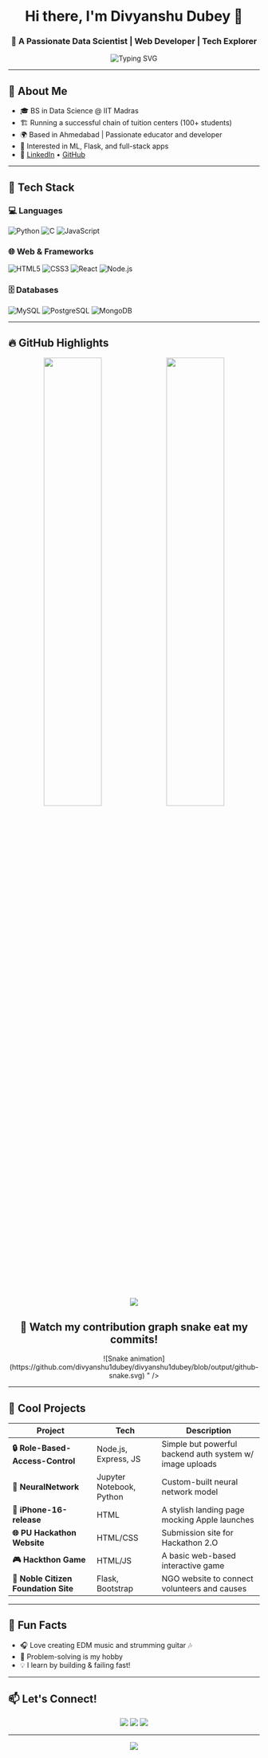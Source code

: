 <h1 align="center">Hi there, I'm Divyanshu Dubey 👋</h1>
<h3 align="center">🚀 A Passionate Data Scientist | Web Developer | Tech Explorer</h3>

<p align="center">
  <img src="https://readme-typing-svg.demolab.com?font=Fira+Code&pause=1000&color=F7F7F7&center=true&width=435&lines=2nd+year+BS+Data+Science+@+IIT+Madras;Founder+of+Noble+Citizen+Foundation;Building+tuition+empire+%F0%9F%92%BC;Loves+to+create+%E2%9C%A8" alt="Typing SVG" />
</p>

---

## 🧠 About Me

- 🎓 BS in Data Science @ IIT Madras
- 🏗 Running a successful chain of tuition centers (100+ students)
- 🌍 Based in Ahmedabad | Passionate educator and developer
- 🧪 Interested in ML, Flask, and full-stack apps
- 🔗 [LinkedIn](http://www.linkedin.com/in/divyanshu-dubey-123abc) • [GitHub](https://github.com/Divyanshu1Dubey)

---

## 🚀 Tech Stack

### 💻 Languages
![Python](https://img.shields.io/badge/Python-3776AB?style=for-the-badge&logo=python&logoColor=white)
![C](https://img.shields.io/badge/C-00599C?style=for-the-badge&logo=c&logoColor=white)
![JavaScript](https://img.shields.io/badge/JavaScript-F7DF1E?style=for-the-badge&logo=javascript&logoColor=black)

### 🌐 Web & Frameworks
![HTML5](https://img.shields.io/badge/HTML5-E34F26?style=for-the-badge&logo=html5&logoColor=white)
![CSS3](https://img.shields.io/badge/CSS3-1572B6?style=for-the-badge&logo=css3&logoColor=white)
![React](https://img.shields.io/badge/React-20232A?style=for-the-badge&logo=react&logoColor=61DAFB)
![Node.js](https://img.shields.io/badge/Node.js-339933?style=for-the-badge&logo=nodedotjs&logoColor=white)

### 🗄️ Databases
![MySQL](https://img.shields.io/badge/MySQL-00000F?style=for-the-badge&logo=mysql&logoColor=white)
![PostgreSQL](https://img.shields.io/badge/PostgreSQL-316192?style=for-the-badge&logo=postgresql&logoColor=white)
![MongoDB](https://img.shields.io/badge/MongoDB-4EA94B?style=for-the-badge&logo=mongodb&logoColor=white)

---

## 🔥 GitHub Highlights

<p align="center">
  <img width="48%" src="https://github-readme-stats.vercel.app/api?username=Divyanshu1Dubey&show_icons=true&theme=radical&hide=stars,prs&count_private=true" />
  <img width="48%" src="https://github-readme-streak-stats.herokuapp.com/?user=Divyanshu1Dubey&theme=radical" />
</p>

<p align="center">
  <img src="https://github-readme-activity-graph.vercel.app/graph?username=Divyanshu1Dubey&theme=react-dark&hide_border=true&area=true" />
</p>

<!-- Snake contribution graph -->
<h2 align="center">🐍 Watch my contribution graph snake eat my commits!</h2>
<p align="center">
 ![Snake animation](https://github.com/divyanshu1dubey/divyanshu1dubey/blob/output/github-snake.svg)
" />
</p>

---

## 💼 Cool Projects

| Project | Tech | Description |
|--------|------|-------------|
| **🔒 Role-Based-Access-Control** | Node.js, Express, JS | Simple but powerful backend auth system w/ image uploads |
| **🧠 NeuralNetwork** | Jupyter Notebook, Python | Custom-built neural network model |
| **📱 iPhone-16-release** | HTML | A stylish landing page mocking Apple launches |
| **🌐 PU Hackathon Website** | HTML/CSS | Submission site for Hackathon 2.O |
| **🎮 Hackthon Game** | HTML/JS | A basic web-based interactive game |
| **🌟 Noble Citizen Foundation Site** | Flask, Bootstrap | NGO website to connect volunteers and causes |

---

## 🎸 Fun Facts

- 🎧 Love creating EDM music and strumming guitar 🎶
- 🧩 Problem-solving is my hobby
- 💡 I learn by building & failing fast!

---

## 📫 Let's Connect!

<p align="center">
  <a href="mailto:divyanshu1dubey@gmail.com"><img src="https://img.shields.io/badge/Email-ff7f50?style=for-the-badge&logo=gmail&logoColor=white" /></a>
  <a href="https://www.linkedin.com/in/divyanshu-dubey-123abc/"><img src="https://img.shields.io/badge/LinkedIn-0077b5?style=for-the-badge&logo=linkedin&logoColor=white" /></a>
  <a href="https://github.com/Divyanshu1Dubey"><img src="https://img.shields.io/badge/GitHub-24292e?style=for-the-badge&logo=github&logoColor=white" /></a>
</p>

---

<p align="center">
  <img src="https://capsule-render.vercel.app/api?type=waving&height=120&color=gradient&section=footer"/>
</p>
